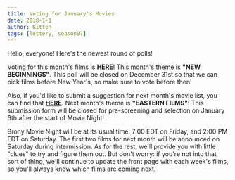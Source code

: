 ```yaml
---
title: Voting for January's Movies
date: 2018-1-1
author: Kitten
tags: [lottery, season07]
---
```


Hello, everyone!  Here's the newest round of polls!

Voting for this month's films is **[HERE][lotto]**!  This month's theme is **"NEW BEGINNINGS"**.  This poll will be closed on December 31st so that we can pick films before New Year's, so make sure to vote before then!

Also, if you'd like to submit a suggestion for next month's movie list, you can find that **[HERE][lotto2]**.   Next month's theme is **"EASTERN FILMS"**!  This submission form will be closed for pre-screening and selection on January 6th after the start of Movie Night!

Brony Movie Night will be at its usual time: 7:00 EDT on Friday, and 2:00 PM EDT on Saturday.  The first two films for next month will be announced on Saturday during intermission.  As for the rest, we'll provide you with little "clues" to try and figure them out.  But don't worry: if you're not into that sort of thing, we'll continue to update the front page with each week's films, so you'll always know which films are coming next.

[lotto]: https://docs.google.com/forms/d/e/1FAIpQLSfj2KjR8tTH4BM17WDWkJjrk0Fmxhi3JqB2I0oTrXWYH58cAQ/viewform
[lotto2]: https://docs.google.com/forms/d/e/1FAIpQLSdNZaqRvuA2otocKGCxSwquhHSUxOUHKzXbxYDll_ia8ehRwQ/viewform

